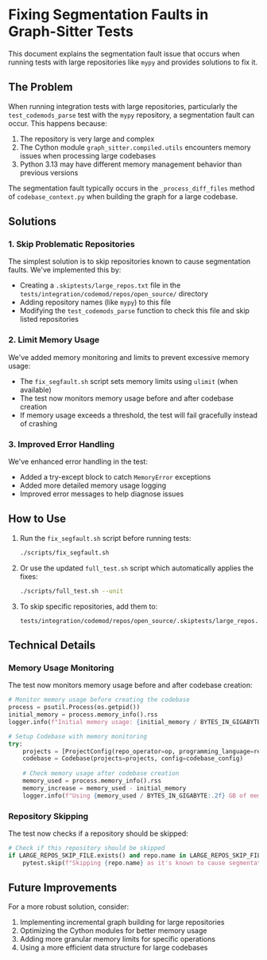 # Fixing Segmentation Faults in Graph-Sitter Tests

This document explains the segmentation fault issue that occurs when running tests with large repositories like `mypy` and provides solutions to fix it.

## The Problem

When running integration tests with large repositories, particularly the `test_codemods_parse` test with the `mypy` repository, a segmentation fault can occur. This happens because:

1. The repository is very large and complex
2. The Cython module `graph_sitter.compiled.utils` encounters memory issues when processing large codebases
3. Python 3.13 may have different memory management behavior than previous versions

The segmentation fault typically occurs in the `_process_diff_files` method of `codebase_context.py` when building the graph for a large codebase.

## Solutions

### 1. Skip Problematic Repositories

The simplest solution is to skip repositories known to cause segmentation faults. We've implemented this by:

- Creating a `.skiptests/large_repos.txt` file in the `tests/integration/codemod/repos/open_source/` directory
- Adding repository names (like `mypy`) to this file
- Modifying the `test_codemods_parse` function to check this file and skip listed repositories

### 2. Limit Memory Usage

We've added memory monitoring and limits to prevent excessive memory usage:

- The `fix_segfault.sh` script sets memory limits using `ulimit` (when available)
- The test now monitors memory usage before and after codebase creation
- If memory usage exceeds a threshold, the test will fail gracefully instead of crashing

### 3. Improved Error Handling

We've enhanced error handling in the test:

- Added a try-except block to catch `MemoryError` exceptions
- Added more detailed memory usage logging
- Improved error messages to help diagnose issues

## How to Use

1. Run the `fix_segfault.sh` script before running tests:
   ```bash
   ./scripts/fix_segfault.sh
   ```

2. Or use the updated `full_test.sh` script which automatically applies the fixes:
   ```bash
   ./scripts/full_test.sh --unit
   ```

3. To skip specific repositories, add them to:
   ```
   tests/integration/codemod/repos/open_source/.skiptests/large_repos.txt
   ```

## Technical Details

### Memory Usage Monitoring

The test now monitors memory usage before and after codebase creation:

```python
# Monitor memory usage before creating the codebase
process = psutil.Process(os.getpid())
initial_memory = process.memory_info().rss
logger.info(f"Initial memory usage: {initial_memory / BYTES_IN_GIGABYTE:.2f} GB")

# Setup Codebase with memory monitoring
try:
    projects = [ProjectConfig(repo_operator=op, programming_language=repo.language, subdirectories=repo.subdirectories)]
    codebase = Codebase(projects=projects, config=codebase_config)
    
    # Check memory usage after codebase creation
    memory_used = process.memory_info().rss
    memory_increase = memory_used - initial_memory
    logger.info(f"Using {memory_used / BYTES_IN_GIGABYTE:.2f} GB of memory (increase: {memory_increase / BYTES_IN_GIGABYTE:.2f} GB)")
```

### Repository Skipping

The test now checks if a repository should be skipped:

```python
# Check if this repository should be skipped
if LARGE_REPOS_SKIP_FILE.exists() and repo.name in LARGE_REPOS_SKIP_FILE.read_text().splitlines():
    pytest.skip(f"Skipping {repo.name} as it's known to cause segmentation faults")
```

## Future Improvements

For a more robust solution, consider:

1. Implementing incremental graph building for large repositories
2. Optimizing the Cython modules for better memory usage
3. Adding more granular memory limits for specific operations
4. Using a more efficient data structure for large codebases


